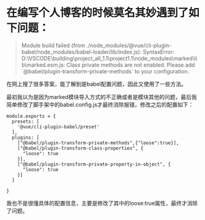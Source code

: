 ​
# 在编写个人博客的时候莫名其妙遇到了如下问题：
<blockquote>
Module build failed (from ./node_modules/@vue/cli-plugin-babel/node_modules/babel-loader/lib/index.js):
SyntaxError: D:\VSCODE\building\project_all_1.1\project1.1\node_modules\marked\lib\marked.esm.js: Class private methods are not enabled. Please add `@babel/plugin-transform-private-methods` to your configuration.
</blockquote>
在网上搜了很多答案，能了解到是babel配置问题，因此又使用了一些方法。

最初我以为是因为marked模块导入方式的不正确或者是模块其他的问题，最后我简单修改了脚手架中的babel.config.js才最终消除报错，修改之后的配置如下：
```
module.exports = {
  presets: [
    '@vue/cli-plugin-babel/preset'
  ],
  plugins: [
    ["@babel/plugin-transform-private-methods",{"loose":true}],
    ["@babel/plugin-transform-class-properties", {
      "loose": true
    }],
    ["@babel/plugin-transform-private-property-in-object", {
      "loose": true
    }]
  ]

}
```
我也不是很懂具体的配置信息，主要是修改了其中的loose:true属性，最终才消除了问题。

​
